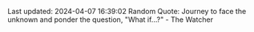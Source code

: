 Last updated: 2024-04-07 16:39:02
Random Quote: Journey to face the unknown and ponder the question, "What if...?" - The Watcher